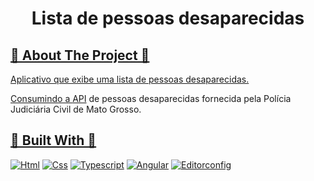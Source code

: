 <a name="readme-top"></a>

<h1 align="center">Lista de pessoas desaparecidas</h1>
  
<!-- ABOUT THE PROJECT -->
<h2 tabindex="-1" dir="auto"><a id="user-content--about-the-project" class="anchor" aria-hidden="true" tabindex="-1" href="#about-the-project">🔭 About The Project 🔭</h2>

Aplicativo que exibe uma lista de pessoas desaparecidas.

Consumindo a [API](https://www.postman.com/gold-eclipse-54591/workspace/processos/collection/10123255-d6165ca9-6533-405d-a8cb-f9ffd3640286) de pessoas desaparecidas fornecida pela Polícia Judiciária Civil de Mato Grosso.


<h2 tabindex="-1" dir="auto"><a id="user-content--built-with" class="anchor" aria-hidden="true" tabindex="-1" href="#-built-with">🔧 Built With 🔧</h2>

[![Html][Html.org]][Html-url]
[![Css][Css.org]][Css-url]
[![Typescript][Typescript.org]][Typescript-url]
[![Angular][Angular.io]][Angular-url]
[![Editorconfig][Editorconfig.org]][Editorconfig-url]


<!-- MARKDOWN LINKS & IMAGES -->
<!-- https://www.markdownguide.org/basic-syntax/#reference-style-links -->

[Html.org]: https://img.shields.io/badge/HTML5-E34F26?style=for-the-badge&logo=html5&logoColor=white
[Html-url]: https://developer.mozilla.org/pt-BR/docs/Web/HTML

[Css.org]: https://img.shields.io/badge/CSS3-1572B6?style=for-the-badge&logo=css3&logoColor=white
[Css-url]: https://developer.mozilla.org/pt-BR/docs/Web/CSS

[Typescript.org]: https://img.shields.io/badge/TypeScript-007ACC?style=for-the-badge&logo=typescript&logoColor=white
[Typescript-url]: https://www.typescriptlang.org

[Angular.io]: https://img.shields.io/badge/Angular-DD0031?style=for-the-badge&logo=angular&logoColor=white
[Angular-url]: https://angular.io

[Editorconfig.org]: https://img.shields.io/badge/Editor%20Config-E0EFEF?style=for-the-badge&logo=editorconfig&logoColor=000
[Editorconfig-url]: https://editorconfig.org/

